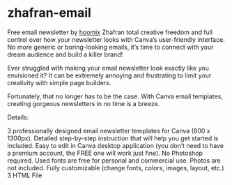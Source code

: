 # zhafran-email
Free email newsletter by <a href="https://hoomix.me">hoomix</a>
Zhafran total creative freedom and full control over how your newsletter looks with Canva’s user-friendly interface. No more generic or boring-looking emails, it’s time to connect with your dream audience and build a killer brand!

Ever struggled with making your email newsletter look exactly like you envisioned it? It can be extremely annoying and frustrating to limit your creativity with simple page builders.

Fortunately, that no longer has to be the case. With Canva email templates, creating gorgeous newsletters in no time is a breeze.

Details:

3 professionally designed email newsletter templates for Canva (800 x 1300px).
Detailed step-by-step instruction that will help you get started is included.
Easy to edit in Canva desktop application (you don’t need to have a premium account, the FREE one will work just fine).
No Photoshop required.
Used fonts are free for personal and commercial use.
Photos are not included.
Fully customizable (change fonts, colors, images, layout, etc.)
3 HTML File
